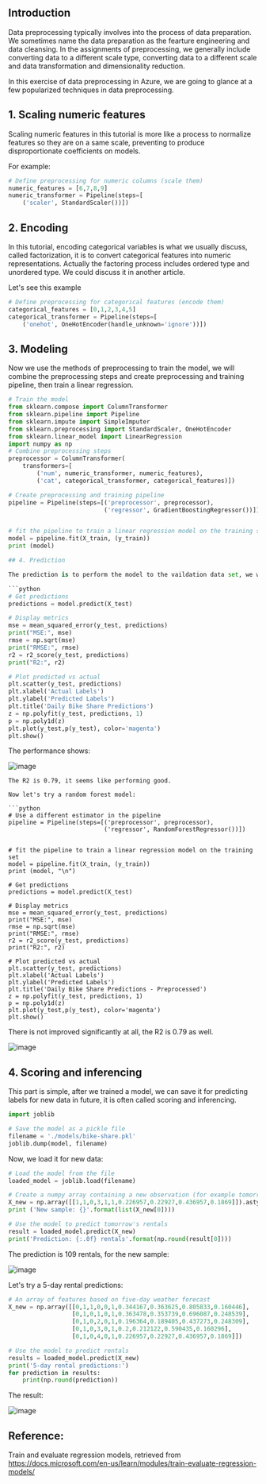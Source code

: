 ## Introduction

Data preprocessing typically involves into the process of data preparation. We sometimes name the data preparation as the fearture engineering and data cleansing. In the assignments of preprocessing, we generally include converting data to a different scale type, converting data to a different scale and data transformation and dimensionality reduction.

In this exercise of data preprocessing in Azure, we are going to glance at a few popularized techniques in data preprocessing.

## 1. Scaling numeric features

Scaling numeric features in this tutorial is more like a process to normalize features so they are on a same scale, preventing to produce 
disproportionate coefficients on models. 

For example:
```python
# Define preprocessing for numeric columns (scale them)
numeric_features = [6,7,8,9]
numeric_transformer = Pipeline(steps=[
    ('scaler', StandardScaler())])
```

## 2. Encoding

In this tutorial, encoding categorical variables is what we usually discuss, called factorization, it is to convert categorical features into numeric representations. Actually the factoring process includes ordered type and unordered type. We could discuss it in another article.

Let's see this example
```python
# Define preprocessing for categorical features (encode them)
categorical_features = [0,1,2,3,4,5]
categorical_transformer = Pipeline(steps=[
    ('onehot', OneHotEncoder(handle_unknown='ignore'))])
```

## 3. Modeling

Now we use the methods of preprocessing to train the model, we will combine the preprocessing steps and create preprocessing and training pipeline, then train a linear regression.

```python
# Train the model
from sklearn.compose import ColumnTransformer
from sklearn.pipeline import Pipeline
from sklearn.impute import SimpleImputer
from sklearn.preprocessing import StandardScaler, OneHotEncoder
from sklearn.linear_model import LinearRegression
import numpy as np
# Combine preprocessing steps
preprocessor = ColumnTransformer(
    transformers=[
        ('num', numeric_transformer, numeric_features),
        ('cat', categorical_transformer, categorical_features)])

# Create preprocessing and training pipeline
pipeline = Pipeline(steps=[('preprocessor', preprocessor),
                           ('regressor', GradientBoostingRegressor())])


# fit the pipeline to train a linear regression model on the training set
model = pipeline.fit(X_train, (y_train))
print (model)

## 4. Prediction

The prediction is to perform the model to the vaildation data set, we want to know the evaluation and performance of our model now.

```python
# Get predictions
predictions = model.predict(X_test)

# Display metrics
mse = mean_squared_error(y_test, predictions)
print("MSE:", mse)
rmse = np.sqrt(mse)
print("RMSE:", rmse)
r2 = r2_score(y_test, predictions)
print("R2:", r2)

# Plot predicted vs actual
plt.scatter(y_test, predictions)
plt.xlabel('Actual Labels')
plt.ylabel('Predicted Labels')
plt.title('Daily Bike Share Predictions')
z = np.polyfit(y_test, predictions, 1)
p = np.poly1d(z)
plt.plot(y_test,p(y_test), color='magenta')
plt.show()
```

The performance shows:

![image](https://user-images.githubusercontent.com/71245576/114891239-b5e3c780-9dd9-11eb-82e6-9ca16a9b501d.png)

```
The R2 is 0.79, it seems like performing good.

Now let's try a random forest model:

```python
# Use a different estimator in the pipeline
pipeline = Pipeline(steps=[('preprocessor', preprocessor),
                           ('regressor', RandomForestRegressor())])


# fit the pipeline to train a linear regression model on the training set
model = pipeline.fit(X_train, (y_train))
print (model, "\n")

# Get predictions
predictions = model.predict(X_test)

# Display metrics
mse = mean_squared_error(y_test, predictions)
print("MSE:", mse)
rmse = np.sqrt(mse)
print("RMSE:", rmse)
r2 = r2_score(y_test, predictions)
print("R2:", r2)

# Plot predicted vs actual
plt.scatter(y_test, predictions)
plt.xlabel('Actual Labels')
plt.ylabel('Predicted Labels')
plt.title('Daily Bike Share Predictions - Preprocessed')
z = np.polyfit(y_test, predictions, 1)
p = np.poly1d(z)
plt.plot(y_test,p(y_test), color='magenta')
plt.show()
```

There is not improved significantly at all, the R2 is 0.79 as well.

![image](https://user-images.githubusercontent.com/71245576/114891941-533efb80-9dda-11eb-9529-ae5433a76b10.png)

## 4. Scoring and inferencing

This part is simple, after we trained a model, we can save it for predicting labels for new data in future, it is often called scoring and inferencing.

```python
import joblib

# Save the model as a pickle file
filename = './models/bike-share.pkl'
joblib.dump(model, filename)
```

Now, we load it for new data:

```python
# Load the model from the file
loaded_model = joblib.load(filename)

# Create a numpy array containing a new observation (for example tomorrow's seasonal and weather forecast information)
X_new = np.array([[1,1,0,3,1,1,0.226957,0.22927,0.436957,0.1869]]).astype('float64')
print ('New sample: {}'.format(list(X_new[0])))

# Use the model to predict tomorrow's rentals
result = loaded_model.predict(X_new)
print('Prediction: {:.0f} rentals'.format(np.round(result[0])))
```

The prediction is 109 rentals, for the new sample:

![image](https://user-images.githubusercontent.com/71245576/114892341-ae70ee00-9dda-11eb-8f6d-3c280370147c.png)

Let's try a 5-day rental predictions:

```python
# An array of features based on five-day weather forecast
X_new = np.array([[0,1,1,0,0,1,0.344167,0.363625,0.805833,0.160446],
                  [0,1,0,1,0,1,0.363478,0.353739,0.696087,0.248539],
                  [0,1,0,2,0,1,0.196364,0.189405,0.437273,0.248309],
                  [0,1,0,3,0,1,0.2,0.212122,0.590435,0.160296],
                  [0,1,0,4,0,1,0.226957,0.22927,0.436957,0.1869]])

# Use the model to predict rentals
results = loaded_model.predict(X_new)
print('5-day rental predictions:')
for prediction in results:
    print(np.round(prediction))
```
The result:

![image](https://user-images.githubusercontent.com/71245576/114892478-cf394380-9dda-11eb-9c94-98982cd63df4.png)

## Reference:

Train and evaluate regression models, retrieved from https://docs.microsoft.com/en-us/learn/modules/train-evaluate-regression-models/
